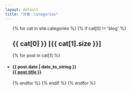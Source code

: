 ```yaml
---
layout: default
title: "分类：Categories"
---
```

<ul class="list-unstyled">
{% for cat in site.categories %} 
	{% if cat[0] != 'blog' %} 
   <a name="{{ cat[0] }}"></a>
   <h2>{{ cat[0] }} [{{ cat[1].size }}]</h2> 
     {% for post in cat[1] %} 
    <li><h4> <div class="post-date"><span class="glyphicon glyphicon-time"></span> {{ post.date | date_to_string }} </div> <a href="{{ post.url }}">{{ post.title }}</a></h4></li>
	{% endfor %} 
   {% endif %} 
{% endfor %} 
</ul>
